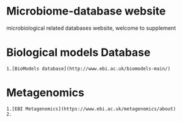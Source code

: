 # Microbiome-database website
microbiological related databases website, welcome to supplement
# Biological models Database
	1.[BioModels database](http://www.ebi.ac.uk/biomodels-main/)
# Metagenomics
	1.[EBI Metagenomics](https://www.ebi.ac.uk/metagenomics/about)
	2.

